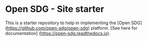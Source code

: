 # Open SDG - Site starter

This is a starter repository to help in implementing the [Open SDG] (https://github.com/open-sdg/open-sdg) platform. [See here for documentation] (https://open-sdg.readthedocs.io).


